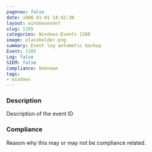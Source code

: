 ```yaml
---
pagenav: false
date: 1800-01-01 14:42:38
layout: windowsevent
slug: 1105
categories: Windows-Events 1100
image: placeholder.png
summary: Event log automatic backup
Event: 1105
Log: false
SIEM: false
Compliance: Unknown
tags:
- windows
---
```


### Description

Description of the event ID

### Compliance

Reason why this may or may not be compliance related.
